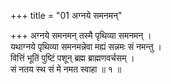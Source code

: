 +++
title = "01 अग्नये समनमन्"

+++
अग्नये समनमन् तस्मै पृथिव्या समनमन् ।  
यथाग्नये पृथिव्या समनमन्नेवा मह्यं सन्नमः सं नमन्तु ।  
वित्तिं भूतिं पुष्टिं पशून् ब्रह्म ब्राह्मणवर्चसम् ।  
सं नतय स्थ सं मे नमत स्वाहा ॥ १ ॥